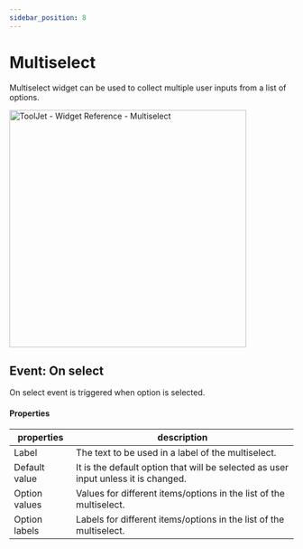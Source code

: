 ```yaml
---
sidebar_position: 8
---
```


# Multiselect

Multiselect widget can be used to collect multiple user inputs from a list of options.


<img class="screenshot-full" src="/img/widgets/multiselect/multiselect.gif" alt="ToolJet - Widget Reference - Multiselect" height="420"/>

## Event: On select

On select event is triggered when option is selected.

#### Properties

| properties      | description |
| ----------- | ----------- |
| Label | The text to be used in a label of the multiselect. |
| Default value | It is the default option that will be selected as user input unless it is changed. |
| Option values | Values for different items/options in the list of the multiselect. |
| Option labels | Labels for different items/options in the list of the multiselect.  |
